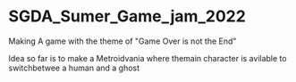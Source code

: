 # SGDA_Sumer_Game_jam_2022
Making A game with the theme of "Game Over is not the End"


Idea so far is to make a Metroidvania where themain character is avilable to switchbetwee a human and a ghost
